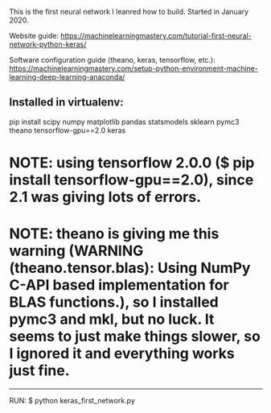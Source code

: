 This is the first neural network I leanred how to build. Started in January 2020.

Website guide: https://machinelearningmastery.com/tutorial-first-neural-network-python-keras/ 

Software configuration guide (theano, keras, tensorflow, etc.): https://machinelearningmastery.com/setup-python-environment-machine-learning-deep-learning-anaconda/ 

Installed in virtualenv:
------
pip install scipy numpy matplotlib pandas statsmodels sklearn pymc3 theano tensorflow-gpu==2.0 keras

# NOTE: using tensorflow 2.0.0 ($ pip install tensorflow-gpu==2.0), since 2.1 was giving lots of errors.

# NOTE: theano is giving me this warning (WARNING (theano.tensor.blas): Using NumPy C-API based implementation for BLAS functions.), so I installed pymc3 and mkl, but no luck. It seems to just make things slower, so I ignored it and everything works just fine. 
------

RUN: 
$ python keras_first_network.py 

